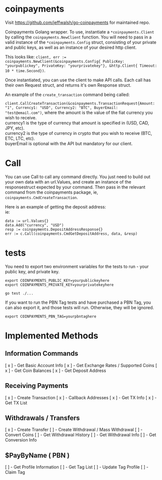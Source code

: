 # coinpayments

Visit https://github.com/jeffwalsh/go-coinpayments for maintained repo.  
  
Coinpayments Golang wrapper. To use, instantiate a `*coinpayments.Client` by calling the `coinpayments.NewClient` function. You will need to pass in a valid instance of
the `*coinpayments.Config` struct, consisting of your private and public keys, as well as an instance of your desired http client.  
  
This looks like: 
`client, err := coinpayments.NewClient(&coinpayments.Config{ PublicKey: "yourpublickey", PrivateKey: "yourprivatekey"}, &http.Client{ Timeout: 10 * time.Second})`.
  
Once instantiated, you can use the client to make API calls. Each call has their own Request struct, and returns it's own Response struct.

An example of the `create_transaction` command being called:  

  `client.CallCreateTransaction(&coinpayments.TransactionRequest{Amount: "1", Currency1: "USD", Currency2: "BTC", BuyerEmail: "test@email.com")`, where the amount is the value of the fiat currency you wish to receive.  
  currency1 is the type of currency that amount is specified in (USD, CAD, JPY, etc).  
  currency2 is the type of currency in crypto that you wish to receive (BTC, ETC, LTC, etc).  
  buyerEmail is optional with the API but mandatory for our client.  

# Call
You can use Call to call any command directly.
You just need to build out your own data with an url.Values, and create an instance of the responsestruct expected by your command. Then pass in the relevant
command from the coinpayments package, ie, `coinpayments.CmdCreateTransaction`.

Here is an example of getting the deposit address:  
ie: 
```
data := url.Values{}
data.Add("currency", "USD")
resp := coinpayments.DepositAddressResponse{}
err := c.Call(coinpayments.CmdGetDepositAddress, data, &resp)
```

# tests

You need to export two environment variables for the tests to run - your public key, and private key.  
```
export COINPAYMENTS_PUBLIC_KEY=yourpublickeyhere
export COINPAYMENTS_PRIVATE_KEY=yourprivatekeyhere

go test ./...
```

If you want to run the PBN Tag tests and have purchased a PBN Tag, you can also export it, and those tests will run. Otherwise, they will be ignored.

```
export COINPAYMENTS_PBN_TAG=yourpbntaghere
```


# Implemented Methods

## Information Commands
[ x ] - Get Basic Account Info
[ x ] - Get Exchange Rates / Supported Coins
[ x ] - Get Coin Balances
[ x ] - Get Deposit Address

## Receiving Payments
[ x ] - Create Transaction
[ x ] - Callback Addresses
[ x ] - Get TX Info
[ x ] - Get TX List

## Withdrawals / Transfers
[ x ] - Create Transfer
[ ] - Create Withdrawal / Mass Withdrawal
[ ] - Convert Coins
[ ] - Get Withdrawal History
[ ] - Get Withdrawal Info
[ ] - Get Conversion Info

## $PayByName ( PBN )
[ ] - Get Profile Information
[ ] - Get Tag List
[ ] - Update Tag Profile
[ ] - Claim Tag
